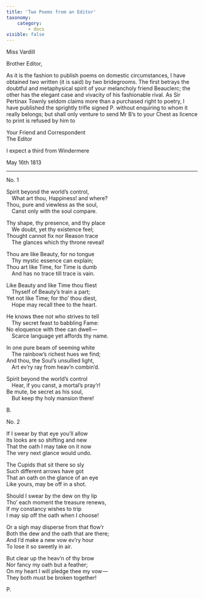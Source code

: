 ```yaml
---
title: 'Two Poems from an Editor'
taxonomy:
    category:
        - docs
visible: false
---
```


<div class="author">Miss Vardill</div>

Brother Editor,  

As it is the fashion to publish poems on domestic circumstances, I have obtained two written (it is said) by two bridegrooms. The first betrays the doubtful and metaphysical spirit of your melancholy friend Beauclerc; the other has the elegant case and vivacity of his fashionable rival. As Sir Pertinax Townly seldom claims more than a purchased right to poetry, I have published the sprightly trifle signed P. without enquiring to whom it really belongs; but shall only venture to send Mr B’s to your Chest as licence to print is refused by him to

Your Friend and Correspondent  
The Editor

I expect a third from Windermere

May 16th 1813

---

No. 1

		
Spirit beyond the world’s control,  
&emsp;What art thou, Happiness! and where?  
Thou, pure and viewless as the soul,  
&emsp;Canst only with the soul compare. 

Thy shape, thy presence, and thy place    
&emsp;We doubt, yet thy existence feel;    
Thought cannot fix nor Reason trace    
&emsp;The glances which thy throne reveal!

Thou are like Beauty, for no tongue  
&emsp;Thy mystic essence can explain;  
Thou art like Time, for Time is dumb  
&emsp;And has no trace till trace is vain. 
		
Like Beauty and like Time thou fliest  
&emsp;Thyself of Beauty’s train a part;  
Yet not like Time; for tho’ thou diest,  
&emsp;Hope may recall thee to the heart. 
		
He knows thee not who strives to tell  
&emsp;Thy secret feast to babbling Fame:  
No eloquence with thee can dwell —   
&emsp;Scarce language yet affords thy name. 
		
In one pure beam of seeming white  
&emsp;The rainbow’s richest hues we find;  
And thou, the Soul’s unsullied light,  
&emsp;Art ev’ry ray from heav’n combin’d.

Spirit beyond the world’s control  
&emsp;Hear, if you canst, a mortal’s pray’r!  
Be mute, be secret as his soul,  
&emsp;But keep thy holy mansion there! 
		
B.	

No. 2

If I swear by that eye you’ll allow  
Its looks are so shifting and new  
That the oath I may take on it now  
The very next glance would undo.  

The Cupids that sit there so sly  
Such different arrows have got  
That an oath on the glance of an eye  
Like yours, may be off in a shot.  

Should I swear by the dew on thy lip  
Tho’ each moment the treasure renews,  
If my constancy wishes to trip  
I may sip off the oath when I choose!  

Or a sigh may disperse from that flow’r  
Both the dew and the oath that are there;  
And I’d make a new vow ev’ry hour  
To lose it so sweetly in air.  

But clear up the heav’n of thy brow  
Nor fancy my oath but a feather;  
On my heart I will pledge thee my vow —   
They both must be broken together!

P.